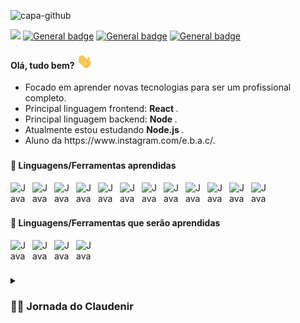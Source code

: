![capa-github](https://user-images.githubusercontent.com/125202706/233845770-698e41bd-c7c1-4240-9f52-a94136ce307b.jpg)


![](https://komarev.com/ghpvc/?username=Claudenir-Nojosa)
[![General badge](https://img.shields.io/badge/Instagram-E4405F?style=flat&logo=instagram&logoColor=white)](https://www.instagram.com/snclaudenir/) 
[![General badge](https://img.shields.io/badge/Gmail-D14836?style=flat&logo=gmail&logoColor=white)](mailto:clau.nojosaf@gmail.com)
[![General badge](https://img.shields.io/badge/LinkedIn-0077B5?style=flat&logo=linkedin&logoColor=white)](https://www.linkedin.com/in/claudenir-nojosa/)

<div align="left">
 
 <h4> Olá, tudo bem? <img src="https://github.com/ABSphreak/ABSphreak/blob/master/gifs/Hi.gif" width="25"></h4>
</div>

<ul>
 <li>Focado em aprender novas tecnologias para ser um profissional completo. </li>
 <li>Principal linguagem frontend: <strong> React </strong>. </li>
 <li>Principal linguagem backend: <strong> Node </strong>. </li>
 <li>Atualmente estou estudando <strong> Node.js </strong>.</li>
 <li>Aluno da https://www.instagram.com/e.b.a.c/.</li>
</ul>

### <h4> 🧰 Linguagens/Ferramentas aprendidas </h4>

<img align="left" alt="Java" width="25px" style="padding-right:10px;" src="https://cdn.jsdelivr.net/gh/devicons/devicon/icons/react/react-original.svg"/>
<img align="left" alt="Java" width="25px" style="padding-right:10px;" src="https://cdn.jsdelivr.net/gh/devicons/devicon/icons/git/git-original.svg"/>
<img align="left" alt="Java" width="25px" style="padding-right:10px;" src="https://cdn.jsdelivr.net/gh/devicons/devicon/icons/javascript/javascript-original.svg"/>
<img align="left" alt="Java" width="25px" style="padding-right:10px;" src="https://cdn.jsdelivr.net/gh/devicons/devicon/icons/html5/html5-original.svg"/>
<img align="left" alt="Java" width="25px" style="padding-right:10px;" src="https://cdn.jsdelivr.net/gh/devicons/devicon/icons/css3/css3-original.svg"/>
<img align="left" alt="Java" width="25px" style="padding-right:10px;" src="https://cdn.jsdelivr.net/gh/devicons/devicon/icons/gulp/gulp-plain.svg"/>
<img align="left" alt="Java" width="25px" style="padding-right:10px;" src="https://cdn.jsdelivr.net/gh/devicons/devicon/icons/nodejs/nodejs-original.svg"/>
<img align="left" alt="Java" width="25px" style="padding-right:10px;" src="https://cdn.jsdelivr.net/gh/devicons/devicon/icons/bootstrap/bootstrap-original.svg"/>
<img align="left" alt="Java" width="25px" style="padding-right:10px;" src="https://cdn.jsdelivr.net/gh/devicons/devicon/icons/jquery/jquery-original.svg"/>
<img align="left" alt="Java" width="25px" style="padding-right:10px;" src="https://cdn.jsdelivr.net/gh/devicons/devicon/icons/sass/sass-original.svg"/>
<img align="left" alt="Java" width="25px" style="padding-right:10px;" src="https://cdn.jsdelivr.net/gh/devicons/devicon/icons/less/less-plain-wordmark.svg"/>
<img align="left" alt="Java" width="25px" style="padding-right:10px;" src="https://cdn.jsdelivr.net/gh/devicons/devicon/icons/grunt/grunt-original.svg"/>
<br />

#

### <h4> 🧰 Linguagens/Ferramentas que serão aprendidas </h4>

<img align="left" alt="Java" width="25px" style="padding-right:10px;" src="https://cdn.jsdelivr.net/gh/devicons/devicon/icons/python/python-original.svg"/>
<img align="left" alt="Java" width="25px" style="padding-right:10px;" src="https://cdn.jsdelivr.net/gh/devicons/devicon/icons/amazonwebservices/amazonwebservices-original.svg"/>
<img align="left" alt="Java" width="25px" style="padding-right:10px;" src="https://cdn.jsdelivr.net/gh/devicons/devicon/icons/django/django-plain.svg"/>
<img align="left" alt="Java" width="25px" style="padding-right:10px;" src="https://cdn.jsdelivr.net/gh/devicons/devicon/icons/mongodb/mongodb-original.svg"/>




<br />

#
<details>
 <summary><h3>👨‍💻 Jornada do Claudenir</h3></summary>
  Sou contador pela Universidade de Fortaleza (Unifor), atuando há quase 5 anos no mercado, trabalhando em equipe com foco em entregas dentro do prazo legal e com qualidade. 

No escritório onde eu trabalho, há um foco muito alto em tecnologia, tendo um setor próprio de automação. Eu senti naquele momento a importância e o que algumas linhas de código podiam gerar de impacto em um operacional inteiro de uma empresa. O que antes era um trabalho manual e cansativo, agora era automático e fluído.

Passei a me interessar mais, e observei que na realidade o meu perfil se encaixa perfeitamente com programação, pois sempre gostei de solucionar problemas, tecnologia, inglês e matemática.

Sabendo disso, comecei os estudos em programação, começando pelo curso “The complete 2023 Web Development Bootcamp”, da professora Angela Yu. O curso era introdutório mas dali eu tive a certeza do que eu queria para a vida.

Para me aprofundar mais, adquiri o curso “Desenvolvedor Fullstack Python” da Escola Britânica de Artes Criativas e Tecnologia (EBAC). Curso esse o qual me apresentou e ensinou por meio de criações de projetos desafiadores, novas linguagens de programação e como utilizá-las em desenvolvimento e soluções de software. 

Como estou atualmente em transição de carreira, as minhas soft-skills desenvolvidas em 5 anos, tais como comunicação, trabalho em equipe, entrega com qualidade, análise de informações/dados, as utilizarei nessa nova área. 

Como dito antes, meu trabalho foi impactado muito positivamente por programador, eu tenho interesse em ser agora esse programador e desenvolver aplicações que possam ajudar o dia a dia das pessoas de alguma forma.
